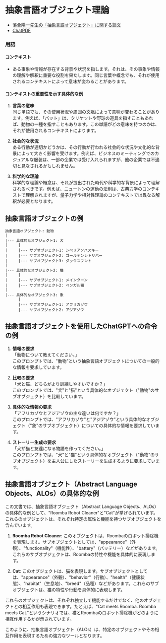 # 抽象言語オブジェクト理論
- [落合陽一先生の「抽象言語オブジェクト」に関する論文](https://arxiv.org/abs/2304.04498)
- [ChatPDF](https://www.chatpdf.com/) 
### 用語
#### コンテキスト
- ある事象や情報が存在する背景や状況を指します。それは、その事象や情報の理解や解釈に重要な役割を果たします。同じ言葉や概念でも、それが使用されるコンテキストによって意味が変わることがあります。
#### コンテキストの重要性を示す具体的な例
1. **言葉の意味**  
同じ単語でも、その使用状況や周囲の文脈によって意味が変わることがあります。例えば、「バット」は、クリケットや野球の道具を指すこともあれば、動物の一種を指すこともあります。この単語がどの意味を持つのかは、それが使用されるコンテキストによります。

2. **社会的な状況**  
ある行動が適切かどうかは、その行動が行われる社会的な状況や文化的な背景によって大きく影響を受けます。例えば、ビジネスのミーティングでのカジュアルな服装は、一部の企業では受け入れられますが、他の企業では不適切と見なされるかもしれません。

3. **科学的な理論**  
科学的な理論や概念は、それが提出された時代や科学的な背景によって理解されるべきです。例えば、ニュートンの運動の法則は、古典力学のコンテキストで理解されますが、量子力学や相対性理論のコンテキストでは異なる解釈が必要となります。

## 抽象言語オブジェクトの例
```
抽象言語オブジェクト: 動物
|
|--- 具体的なオブジェクト1: 犬
|     |
|     |--- サブオブジェクト1: シベリアンハスキー
|     |--- サブオブジェクト2: ゴールデンレトリバー
|     |--- サブオブジェクト3: ダックスフント
|
|--- 具体的なオブジェクト2: 猫
|     |
|     |--- サブオブジェクト1: メインクーン
|     |--- サブオブジェクト2: ベンガル猫
|
|--- 具体的なオブジェクト3: 象
      |
      |--- サブオブジェクト1: アフリカゾウ
      |--- サブオブジェクト2: アジアゾウ
```
## 抽象言語オブジェクトを使用したChatGPTへの命令の例
1. **情報の要求**  
「動物について教えてください。」  
このプロンプトでは、"動物"という抽象言語オブジェクトについての一般的な情報を要求しています。

2. **比較の要求**  
「犬と猫、どちらがより訓練しやすいですか？」  
このプロンプトでは、"犬"と"猫"という具体的なオブジェクト（"動物"のサブオブジェクト）を比較しています。

3. **具体的な情報の要求**  
「アフリカゾウとアジアゾウの主な違いは何ですか？」  
このプロンプトでは、"アフリカゾウ"と"アジアゾウ"という具体的なオブジェクト（"象"のサブオブジェクト）についての具体的な情報を要求しています。

4. **ストーリー生成の要求**  
「犬が猫と友達になる物語を作ってください。」  
このプロンプトでは、"犬"と"猫"という具体的なオブジェクト（"動物"のサブオブジェクト）を主人公にしたストーリーを生成するように要求しています。

## 抽象言語オブジェクト（Abstract Language Objects、ALOs）の具体的な例
この文書では、抽象言語オブジェクト（Abstract Language Objects、ALOs）の具体的な例として、"Roomba Robot Cleaner"と"Cat"が挙げられています。これらのオブジェクトは、それぞれ特定の属性と機能を持つサブオブジェクトを含んでいます。

1. **Roomba Robot Cleaner**: このオブジェクトは、Roombaのロボット掃除機を表現します。サブオブジェクトとしては、"appearance"（外観）、"functionality"（機能性）、"battery"（バッテリー）などがあります。これらのサブオブジェクトは、Roombaの特性や機能を具体的に表現します。

2. **Cat**: このオブジェクトは、猫を表現します。サブオブジェクトとしては、"appearance"（外観）、"behavior"（行動）、"health"（健康状態）、"habitat"（生息地）、"breed"（品種）などがあります。これらのサブオブジェクトは、猫の特性や行動を具体的に表現します。

これらのオブジェクトは、それぞれ独立して機能するだけでなく、他のオブジェクトとの相互作用も表現できます。たとえば、"Cat meets Roomba. Roomba meets Cat."というシナリオでは、猫とRoombaのロボット掃除機がどのように相互作用するかが示されています。

このように、抽象言語オブジェクト（ALOs）は、特定のオブジェクトやその相互作用を表現するための強力なツールとなります。
